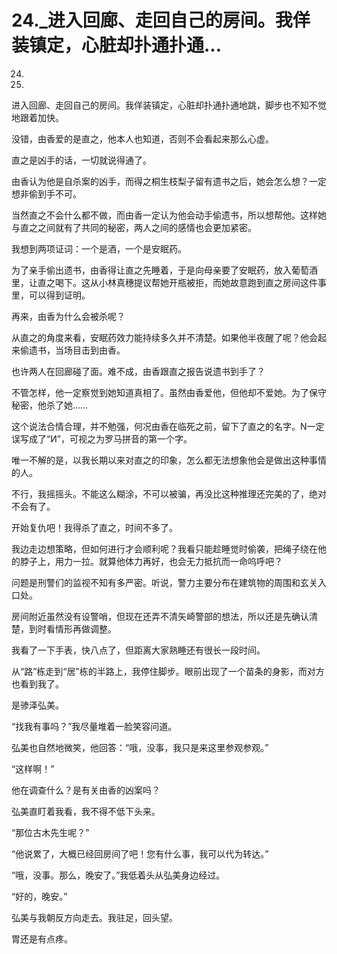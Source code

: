 # 24._进入回廊、走回自己的房间。我佯装镇定，心脏却扑通扑通...

24.

24.

进入回廊、走回自己的房间。我佯装镇定，心脏却扑通扑通地跳，脚步也不知不觉地跟着加快。

没错，由香爱的是直之，他本人也知道，否则不会看起来那么心虚。

直之是凶手的话，一切就说得通了。

由香认为他是自杀案的凶手，而得之桐生枝梨子留有遗书之后，她会怎么想？一定想非偷到手不可。

当然直之不会什么都不做，而由香一定认为他会动手偷遗书，所以想帮他。这样她与直之之间就有了共同的秘密，两人之间的感情也会更加紧密。

我想到两项证词：一个是酒，一个是安眠药。

为了亲手偷出遗书，由香得让直之先睡着，于是向母亲要了安眠药，放入葡萄酒里，让直之喝下。这从小林真穗提议帮她开瓶被拒，而她故意跑到直之房间这件事里，可以得到证明。

再来，由香为什么会被杀呢？

从直之的角度来看，安眠药效力能持续多久并不清楚。如果他半夜醒了呢？他会起来偷遗书，当场目击到由香。

也许两人在回廊碰了面。难不成，由香跟直之报告说遗书到手了？

不管怎样，他一定察觉到她知道真相了。虽然由香爱他，但他却不爱她。为了保守秘密，他杀了她……

这个说法合情合理，并不勉强，何况由香在临死之前，留下了直之的名字。N一定误写成了“И”，可视之为罗马拼音的第一个字。

唯一不解的是，以我长期以来对直之的印象，怎么都无法想象他会是做出这种事情的人。

不行，我摇摇头。不能这么糊涂，不可以被骗，再没比这种推理还完美的了，绝对不会有了。

开始复仇吧！我得杀了直之，时间不多了。

我边走边想策略，但如何进行才会顺利呢？我看只能趁睡觉时偷袭，把绳子绕在他的脖子上，用力一拉。就算他体力再好，也会无力抵抗而一命呜呼吧？

问题是刑警们的监视不知有多严密。听说，警力主要分布在建筑物的周围和玄关入口处。

房间附近虽然没有设警哨，但现在还弄不清矢崎警部的想法，所以还是先确认清楚，到时看情形再做调整。

我看了一下手表，快八点了，但距离大家熟睡还有很长一段时间。

从“路”栋走到“居”栋的半路上，我停住脚步。眼前出现了一个苗条的身影，而对方也看到我了。

是骖泽弘美。

“找我有事吗？”我尽量堆着一脸笑容问道。

弘美也自然地微笑，他回答：“哦，没事，我只是来这里参观参观。”

“这样啊！”

他在调查什么？是有关由香的凶案吗？

弘美直盯着我看，我不得不低下头来。

“那位古木先生呢？”

“他说累了，大概已经回房间了吧！您有什么事，我可以代为转达。”

“哦，没事。那么，晚安了。”我低着头从弘美身边经过。

“好的，晚安。”

弘美与我朝反方向走去。我驻足，回头望。

胃还是有点疼。